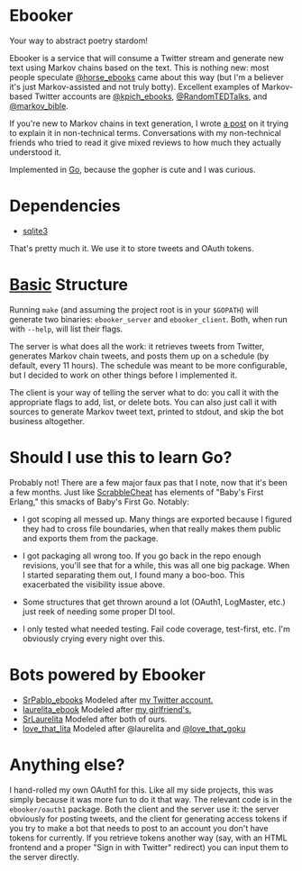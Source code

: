 Ebooker
=======

Your way to abstract poetry stardom!

Ebooker is a service that will consume a Twitter stream and generate new text
using Markov chains based on the text. This is nothing new: most people
speculate [@horse\_ebooks][15] came about this way (but I'm a believer it's just
Markov-assisted and not truly botty). Excellent examples of Markov-based Twitter
accounts are [@kpich\_ebooks][4], [@RandomTEDTalks][3], and [@markov\_bible][5].

If you're new to Markov chains in text generation, I wrote [a post][1] on it
trying to explain it in non-technical terms. Conversations with my non-technical
friends who tried to read it give mixed reviews to how much they actually
understood it.

Implemented in [Go][2], because the gopher is cute and I was curious.

Dependencies
============

* [sqlite3][16]

That's pretty much it. We use it to store tweets and OAuth tokens.

[Basic][6] Structure
====================

Running `make` (and assuming the project root is in your `$GOPATH`) will
generate two binaries: `ebooker_server` and `ebooker_client`. Both, when run
with `--help`, will list their flags.

The server is what does all the work: it retrieves tweets from Twitter,
generates Markov chain tweets, and posts them up on a schedule (by default,
every 11 hours). The schedule was meant to be more configurable, but I decided
to work on other things before I implemented it.

The client is your way of telling the server what to do: you call it with the
appropriate flags to add, list, or delete bots. You can also just call it with
sources to generate Markov tweet text, printed to stdout, and skip the bot
business altogether.

Should I use this to learn Go?
==============================

Probably not! There are a few major faux pas that I note, now that it's been a
few months. Just like [ScrabbleCheat][6] has elements of "Baby's First Erlang,"
this smacks of Baby's First Go. Notably:

* I got scoping all messed up. Many things are exported because I figured they
  had to cross file boundaries, when that really makes them public and exports
  them from the package.

* I got packaging all wrong too. If you go back in the repo enough revisions,
  you'll see that for a while, this was all one big package. When I started
  separating them out, I found many a boo-boo. This exacerbated the visibility
  issue above.

* Some structures that get thrown around a lot (OAuth1, LogMaster, etc.) just
  reek of needing some proper DI tool.

* I only tested what needed testing. Fail code coverage, test-first, etc. I'm
  obviously crying every night over this.

Bots powered by Ebooker
=======================

* [SrPablo\_ebooks][8] Modeled after [my Twitter account.][9]
* [laurelita\_ebook][10] Modeled after [my girlfriend's.][11]
* [SrLaurelita][12] Modeled after both of ours.
* [love\_that\_lita][13] Modeled after @laurelita and [@love\_that\_goku][14]

Anything else?
==============

I hand-rolled my own OAuth1 for this. Like all my side projects, this was
simply because it was more fun to do it that way. The relevant code is in the
`ebooker/oauth1` package. Both the client and the server use it: the server
obviously for posting tweets, and the client for generating access tokens if you
try to make a bot that needs to post to an account you don't have tokens for
currently. If you retrieve tokens another way (say, with an HTML frontend and a
proper "Sign in with Twitter" redirect) you can input them to the server
directly.

   [1]: http://morepaul.com/2012/10/loving-yourself-with-ebooks.html
   [2]: http://golang.org/
   [3]: http://twitter.com/RandomTEDTalks
   [4]: http://twitter.com/kpich_ebooks
   [5]: http://twitter.com/markov_bible
   [6]: http://www.youtube.com/watch?v=6WJFjXtHcy4
   [8]: http://twitter.com/SrPablo_ebooks
   [9]: http://twitter.com/SrPablo
   [10]: http://twitter.com/laurelita_ebook
   [11]: http://twitter.com/laurelita
   [12]: http://twitter.com/SrLaurelita
   [13]: http://twitter.com/love_that_lita
   [14]: http://twitter.com/love_that_goku
   [15]: http://twitter.com/horse_ebooks
   [16]: http://www.sqlite.org/
